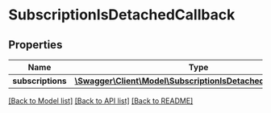 # SubscriptionIsDetachedCallback

## Properties
Name | Type | Description | Notes
------------ | ------------- | ------------- | -------------
**subscriptions** | [**\Swagger\Client\Model\SubscriptionIsDetachedCallbackItem[]**](SubscriptionIsDetachedCallbackItem.md) |  | [optional] 

[[Back to Model list]](../README.md#documentation-for-models) [[Back to API list]](../README.md#documentation-for-api-endpoints) [[Back to README]](../README.md)


